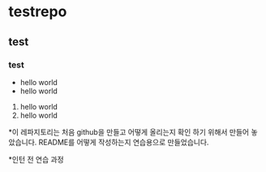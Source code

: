 # testrepo
## test
### test

* hello world
* hello world

1. hello world
2. hello world

*이 레파지토리는 처음 github을 만들고 어떻게 올리는지 확인 하기 위해서 만들어 놓았습니다.
README를 어떻게 작성하는지 연습용으로 만들었습니다.


*인턴 전 연습 과정
